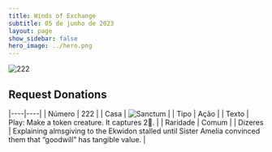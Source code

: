 ```yaml
---
title: Winds of Exchange
subtitle: 05 de junho de 2023
layout: page
show_sidebar: false
hero_image: ../hero.png
---
```


![222](https://mastervault-storage-prod.s3.amazonaws.com/media/card_front/en/600_222_b87e57a429ac_en.png)


## Request Donations

|----|----|
| Número | 222 |
| Casa | ![Sanctum](https://archonarcana.com/images/thumb/c/c7/Sanctum.png/22px-Sanctum.png "Santuário") |
| Tipo | Ação |
| Texto | Play: Make a token creature.  It captures 2.  |
| Raridade | Comum |
| Dizeres | Explaining almsgiving to the Ekwidon stalled until Sister Amelia convinced them that “goodwill” has tangible value. |
